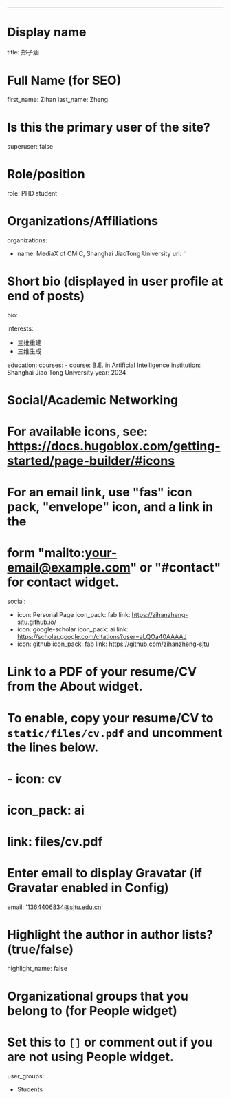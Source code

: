 ---
# Display name
title: 郑子涵

# Full Name (for SEO)
first_name: Zihan
last_name: Zheng

# Is this the primary user of the site?
superuser: false

# Role/position
role: PHD student

# Organizations/Affiliations
organizations:
  - name: MediaX of CMIC, Shanghai JiaoTong University
    url: ''

# Short bio (displayed in user profile at end of posts)
bio: 

interests:
  - 三维重建
  - 三维生成

education:
  courses:
    - course: B.E. in Artificial Intelligence
      institution: Shanghai Jiao Tong University 
      year: 2024


# Social/Academic Networking
# For available icons, see: https://docs.hugoblox.com/getting-started/page-builder/#icons
#   For an email link, use "fas" icon pack, "envelope" icon, and a link in the
#   form "mailto:your-email@example.com" or "#contact" for contact widget.
social:
  - icon: Personal Page
    icon_pack: fab
    link: https://zihanzheng-sjtu.github.io/
  - icon: google-scholar
    icon_pack: ai
    link: https://scholar.google.com/citations?user=aLQOa40AAAAJ
  - icon: github
    icon_pack: fab
    link: https://github.com/zihanzheng-sjtu
# Link to a PDF of your resume/CV from the About widget.
# To enable, copy your resume/CV to `static/files/cv.pdf` and uncomment the lines below.
# - icon: cv
#   icon_pack: ai
#   link: files/cv.pdf

# Enter email to display Gravatar (if Gravatar enabled in Config)
email: '1364406834@sjtu.edu.cn'

# Highlight the author in author lists? (true/false)
highlight_name: false

# Organizational groups that you belong to (for People widget)
#   Set this to `[]` or comment out if you are not using People widget.
user_groups:
  - Students
